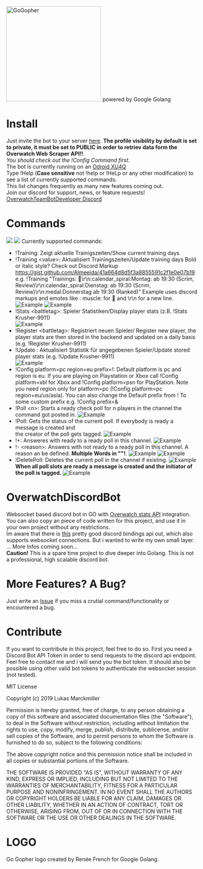 <img src="https://upload.wikimedia.org/wikipedia/commons/6/6f/Go_gopher_mascot_bw.png" width="250" height="250" title="GoGopher" alt="GoGopher">
powered by Google Golang

# Install 
Just invite the bot to your server [here](https://discordapp.com/api/oauth2/authorize?client_id=565229640646393895&permissions=0&scope=bot). **The profile visibility by default is set to private, it must be set to PUBLIC in order to retriev data form the Overwatch Web Scraper API!!**.</br>*You should check out the !Config Command first*.</br> The bot is currently running on an [Odroid XU4Q](https://www.hardkernel.com/shop/odroid-xu4q-special-price/)</br>
Type !Help (**Case sensitive** not !help or !HeLp or any other modification) to see a list of currently supported commands.</br>
This list changes frequently as many new features coming out. </br>
Join our discord for support, news, or feature requests! [OverwatchTeamBotDeveloper Discord](https://discord.gg/x6RJhg)
# Commands
![](https://github.com/LukasMarckmiller/OverwatchDiscordBot/blob/master/img/Help1.JPG)
![](https://github.com/LukasMarckmiller/OverwatchDiscordBot/blob/master/img/Help2.JPG)
Currently supported commands:</br>
* !Training: Zeigt aktuelle Trainigszeiten/Show current training days<br/>
* !Training \<value\>: Aktualisiert Trainingszeiten/Update training days Bold or italic style? Check out Discord Markup https://gist.github.com/Almeeida/41a664d8d5f3a8855591c2f1e0e07b19<br/>
e.g. !Training "Trainings: :muscle:\r\n:calendar_spiral:Montag: ab 19:30 (Scrim, Review)\r\n:calendar_spiral:Dienstag: ab 19:30 (Scrim, Review)\r\n:medal:Donnerstag ab 19:30 (Ranked)"  Example uses discord markups and emotes like \: muscle\: for :muscle: and \r\n for a new line.</br>
![Example](https://github.com/LukasMarckmiller/OverwatchDiscordBot/blob/master/img/setTeams.JPG)
![Example](https://github.com/LukasMarckmiller/OverwatchDiscordBot/blob/master/img/GetTeams.JPG)
* !Stats \<battletag\>: Spieler Statistiken/Display player stats (z.B. !Stats Krusher-9911)<br/>
![Example](https://github.com/LukasMarckmiller/OverwatchDiscordBot/blob/master/img/Stats.JPG)
* !Register \<battletag\>: Registriert neuen Spieler/ Register new player, the player stats are then stored in the backend and updated on a daily basis (e.g. !Register Krusher-9911)<br/>
* !Update <battletag>: Aktualisiert Statistik für angegebenen Spieler/Update stored player stats (e.g. !Update Krusher-9911)<br/>
  ![Example](https://github.com/LukasMarckmiller/OverwatchDiscordBot/blob/master/img/Update.JPG)
* !Config platform=pc region=eu prefix=!: Default platform is pc and region is eu. If you are playing on Playstation or Xbox call !Config platform=xbl for Xbox and !Config platform=psn for PlayStation. Note you need region only for platform=pc (!Config platform=pc region=eu/us/asia). You can also change the Default prefix from ! To some custom prefix e.g. !Config prefix=&
* !Poll \<n\>: Starts a ready check poll for n players in the channel the command got posted in.
  ![Example](https://github.com/LukasMarckmiller/OverwatchDiscordBot/blob/master/img/NewPoll.JPG)
* !Poll: Gets the status of the current poll. If everybody is ready a message is created and <br/> the creator of the poll gets tagged.
  ![Example](https://github.com/LukasMarckmiller/OverwatchDiscordBot/blob/master/img/PollStatus.JPG)
* !+: Answeres with ready to a ready poll in this channel.
    ![Example](https://github.com/LukasMarckmiller/OverwatchDiscordBot/blob/master/img/Ready.JPG)
* !- \<reason\>: Answers with not ready to a ready poll in this channel. A reason an be defined. **Multiple Words in \"\"!**.
    ![Example](https://github.com/LukasMarckmiller/OverwatchDiscordBot/blob/master/img/NotReady.JPG)
    ![Example](https://github.com/LukasMarckmiller/OverwatchDiscordBot/blob/master/img/NotReadyWithReason.JPG)
* !DeletePoll: Deletes the current poll in the channel if existing.
    ![Example](https://github.com/LukasMarckmiller/OverwatchDiscordBot/blob/master/img/PollDeleted.JPG)
  </br>**When all poll slots are ready a message is created and the initiator of the poll is tagged.**
    ![Example](https://github.com/LukasMarckmiller/OverwatchDiscordBot/blob/master/img/PollFinished.JPG)

# OverwatchDiscordBot
Websocket based discord bot in GO with [Overwatch stats API](https://ow-api.com/) integration.<br/>
You can also copy an piece of code written for this project, and use it in your own project without any restrictions.<br/>
Im aware that there is [this](https://github.com/bwmarrin/discordgo) pretty good discord bindings api out, which also supports websocket connections. But i wanted to write my own small layer.<br/>
... More Infos coming soon...<br/>
**Caution!** This is a spare time project to dive deeper into Golang. This is not a professional, high scalable discord bot. 

# More Features? A Bug?
Just write an [Issue](https://github.com/LukasMarckmiller/OverwatchDiscordBot/issues) if you miss a crutial command/functionality or encountered a bug.

# Contribute
If you want to contribute in this project, feel free to do so.
First you need a Discord Bot API Token in order to send requests to the discord api endpoint. Feel free to contact me and i will send you the bot token. It should also be possible using other valid bot tokens to authenticate the websocket session (not tested).

MIT License

Copyright (c) 2019 Lukas Marckmiller

Permission is hereby granted, free of charge, to any person obtaining a copy
of this software and associated documentation files (the "Software"), to deal
in the Software without restriction, including without limitation the rights
to use, copy, modify, merge, publish, distribute, sublicense, and/or sell
copies of the Software, and to permit persons to whom the Software is
furnished to do so, subject to the following conditions:

The above copyright notice and this permission notice shall be included in all
copies or substantial portions of the Software.

THE SOFTWARE IS PROVIDED "AS IS", WITHOUT WARRANTY OF ANY KIND, EXPRESS OR
IMPLIED, INCLUDING BUT NOT LIMITED TO THE WARRANTIES OF MERCHANTABILITY,
FITNESS FOR A PARTICULAR PURPOSE AND NONINFRINGEMENT. IN NO EVENT SHALL THE
AUTHORS OR COPYRIGHT HOLDERS BE LIABLE FOR ANY CLAIM, DAMAGES OR OTHER
LIABILITY, WHETHER IN AN ACTION OF CONTRACT, TORT OR OTHERWISE, ARISING FROM,
OUT OF OR IN CONNECTION WITH THE SOFTWARE OR THE USE OR OTHER DEALINGS IN THE
SOFTWARE.

# LOGO
Go Gopher logo created by Renée French for Google Golang.
